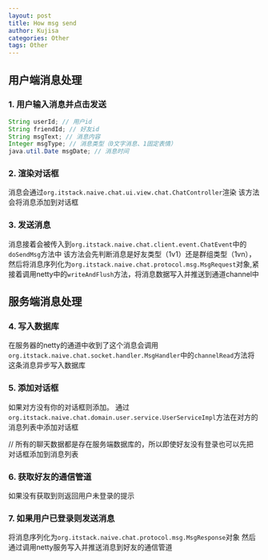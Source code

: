 ```yaml
---
layout: post
title: How msg send
author: Kujisa
categories: Other
tags: Other
---
```


## 用户端消息处理

### 1. 用户输入消息并点击发送
```java
String userId; // 用户id
String friendId; // 好友id
String msgText; // 消息内容
Integer msgType; // 消息类型（0文字消息、1固定表情）
java.util.Date msgDate; // 消息时间
```

### 2. 渲染对话框
消息会通过`org.itstack.naive.chat.ui.view.chat.ChatController`渲染
该方法会将消息添加到对话框

### 3. 发送消息
消息接着会被传入到`org.itstack.naive.chat.client.event.ChatEvent`中的`doSendMsg`方法中
该方法会先判断消息是好友类型（1v1）还是群组类型（1vn），然后将消息序列化为`org.itstack.naive.chat.protocol.msg.MsgRequest`对象,紧接着调用netty中的`writeAndFlush`方法，将消息数据写入并推送到通道channel中

## 服务端消息处理
### 4. 写入数据库
在服务器的netty的通道中收到了这个消息会调用`org.itstack.naive.chat.socket.handler.MsgHandler`中的`channelRead`方法将这条消息异步写入数据库

### 5. 添加对话框
如果对方没有你的对话框则添加。
通过`org.itstack.naive.chat.domain.user.service.UserServiceImpl`方法在对方的消息列表中添加对话框
    
// 所有的聊天数据都是存在服务端数据库的，所以即使好友没有登录也可以先把对话框添加到消息列表

### 6. 获取好友的通信管道
如果没有获取到则返回用户未登录的提示

### 7. 如果用户已登录则发送消息
将消息序列化为`org.itstack.naive.chat.protocol.msg.MsgResponse`对象
然后通过调用netty服务写入并推送消息到好友的通信管道
